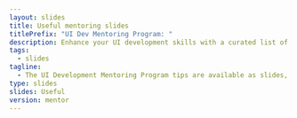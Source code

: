 ```yaml
---
layout: slides
title: Useful mentoring slides
titlePrefix: "UI Dev Mentoring Program: "
description: Enhance your UI development skills with a curated list of useful tips and advices, covering topics from coding best practices to design principles.
tags:
  - slides
tagline:
  - The UI Development Mentoring Program tips are available as slides, too.
type: slides
slides: Useful
version: mentor
---
```

